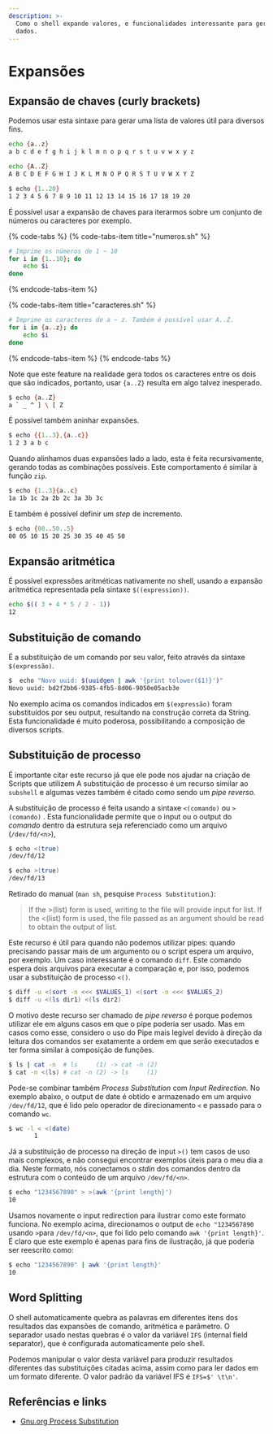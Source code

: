 ```yaml
---
description: >-
  Como o shell expande valores, e funcionalidades interessante para geração de
  dados.
---
```


# Expansões

## Expansão de chaves \(curly brackets\)

Podemos usar esta sintaxe para gerar uma lista de valores útil para diversos fins.

```bash
echo {a..z}
a b c d e f g h i j k l m n o p q r s t u v w x y z

echo {A..Z}
A B C D E F G H I J K L M N O P Q R S T U V W X Y Z

$ echo {1..20}
1 2 3 4 5 6 7 8 9 10 11 12 13 14 15 16 17 18 19 20
```

É possível usar a expansão de chaves para iterarmos sobre um conjunto de números ou caracteres por exemplo.

{% code-tabs %}
{% code-tabs-item title="numeros.sh" %}
```bash
# Imprime os números de 1 ~ 10
for i in {1..10}; do 
    echo $i 
done

```
{% endcode-tabs-item %}

{% code-tabs-item title="caracteres.sh" %}
```bash
# Imprime os caracteres de a ~ z. Também é possível usar A..Z.
for i in {a..z}; do 
    echo $i 
done
```
{% endcode-tabs-item %}
{% endcode-tabs %}

Note que este feature na realidade gera todos os caracteres entre os dois que são indicados, portanto, usar `{a..Z}` resulta em algo talvez inesperado.

```bash
$ echo {a..Z}
a ` _ ^ ] \ [ Z
```

É possível também aninhar expansões.

```bash
$ echo {{1..3},{a..c}}
1 2 3 a b c
```

Quando alinhamos duas expansões lado a lado, esta é feita recursivamente, gerando todas as combinações possíveis. Este comportamento é similar à função `zip`.

```bash
$ echo {1..3}{a..c}
1a 1b 1c 2a 2b 2c 3a 3b 3c
```

E também é possível definir um _step_ de incremento.

```bash
$ echo {00..50..5}
00 05 10 15 20 25 30 35 40 45 50
```

## Expansão aritmética

É possível expressões aritméticas nativamente no shell, usando a expansão aritmética representada pela sintaxe `$((expression))`.

```bash
echo $(( 3 + 4 * 5 / 2 - 1))
12
```

## Substituição de comando

É a substituição de um comando por seu valor, feito através da sintaxe `$(expressão)`.

```bash
$  echo "Novo uuid: $(uuidgen | awk '{print tolower($1)}')"
Novo uuid: bd2f2bb6-9385-4fb5-8d06-9050e05acb3e
```

No exemplo acima os comandos indicados em `$(expressão)` foram substituídos por seu output, resultando na construção correta da String. Esta funcionalidade é muito poderosa, possibilitando a composição de diversos scripts.

## Substituição de processo

É importante citar este recurso já que ele pode nos ajudar na criação de Scripts que utilizem  A substituição de processo é um recurso similar ao `subshell` e algumas vezes também é citado como sendo um _pipe reverso._

A substituição de processo é feita usando a sintaxe `<(comando)` ou `>(comando)` . Esta funcionalidade permite que o input ou o output do _comando_ dentro da estrutura seja referenciado como um arquivo \(`/dev/fd/<n>`\),

```bash
$ echo <(true)
/dev/fd/12

$ echo >(true)
/dev/fd/13
```

Retirado do manual \(`man sh`, pesquise `Process Substitution`.\):

> If the &gt;\(list\) form is used, writing to the file will provide input for list.  If the &lt;\(list\) form is used, the file passed as an argument should be read to obtain the output of list.

Este recurso é útil para quando não podemos utilizar pipes: quando precisando passar mais de um argumento ou o script espera um arquivo, por exemplo. Um caso interessante é o comando `diff`. Este comando espera dois arquivos para executar a comparação e, por isso, podemos usar a substituição de processo `<()`.

```bash
$ diff -u <(sort -n <<< $VALUES_1) <(sort -n <<< $VALUES_2)
$ diff -u <(ls dir1) <(ls dir2)
```

O motivo deste recurso ser chamado de _pipe reverso_ é porque podemos utilizar ele em alguns casos em que o pipe poderia ser usado. Mas em casos como esse, considero o uso do Pipe mais legível devido à direção da leitura dos comandos ser exatamente a ordem em que serão executados e ter forma similar à composição de funções.

```bash
$ ls | cat -n  # ls     (1) -> cat -n (2)
$ cat -n <(ls) # cat -n (2) -> ls     (1)
```

Pode-se combinar também _Process Substitution_ com _Input Redirection._ No exemplo abaixo, o output de date é obtido e armazenado em um arquivo `/dev/fd/12`, que é lido pelo operador de direcionamento `<` e passado para o comando `wc`.

```bash
$ wc -l < <(date)
       1
```

Já a substituição de processo na direção de input `>()` tem casos de uso mais complexos, e não consegui encontrar exemplos úteis para o meu dia a dia. Neste formato, nós conectamos o _stdin_ dos comandos dentro da estrutura com o conteúdo de um arquivo `/dev/fd/<n>`.

```bash
$ echo "1234567890" > >(awk '{print length}')
10
```

Usamos novamente o input redirection para ilustrar como este formato funciona. No exemplo acima, direcionamos o output de `echo "1234567890` usando `>`para `/dev/fd/<n>`, que foi lido pelo comando `awk '{print length}'`. É claro que este exemplo é apenas para fins de ilustração, já que poderia ser reescrito como:

```bash
$ echo "1234567890" | awk '{print length}'
10
```

## Word Splitting

O shell automaticamente quebra as palavras em diferentes itens dos resultados das expansões de comando, aritmética e parâmetro. O separador usado nestas quebras é o valor da variável `IFS` \(internal field separator\), que é configurada automaticamente pelo shell.

Podemos manipular o valor desta variável para produzir resultados diferentes das substituições citadas acima, assim como para ler dados em um formato diferente. O valor padrão da variável IFS é `IFS=$' \t\n'`.

## Referências e links

* [Gnu.org Process Substitution](http://www.gnu.org/software/bash/manual/html_node/Process-Substitution.html#Process-Substitution)

